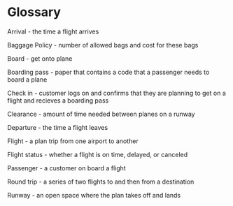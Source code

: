 # Glossary
Arrival - the time a flight arrives

Baggage Policy - number of allowed bags and cost for these bags

Board - get onto plane

Boarding pass - paper that contains a code that a passenger needs to board a plane

Check in - customer logs on and confirms that they are planning to get on a flight and recieves a boarding pass

Clearance - amount of time needed between planes on a runway

Departure - the time a flight leaves

Flight - a plan trip from one airport to another

Flight status - whether a flight is on time, delayed, or canceled

Passenger - a customer on board a flight

Round trip - a series of two flights to and then from a destination

Runway - an open space where the plan takes off and lands
